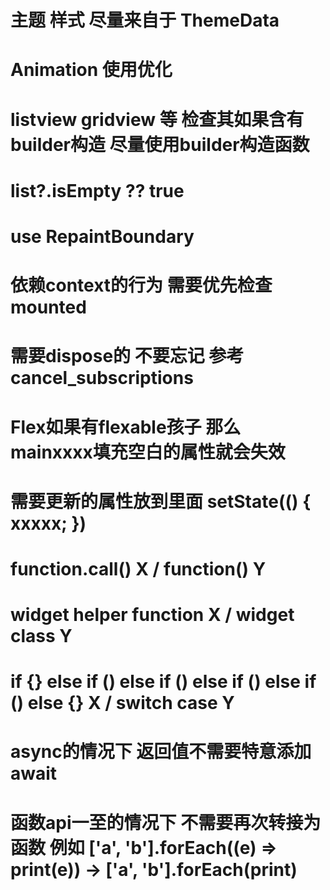 
# 主题 样式 尽量来自于 ThemeData

# Animation 使用优化

# listview gridview 等 检查其如果含有builder构造 尽量使用builder构造函数

# list?.isEmpty ?? true

# use RepaintBoundary

# 依赖context的行为 需要优先检查mounted

# 需要dispose的 不要忘记 参考 cancel_subscriptions

# Flex如果有flexable孩子 那么 mainxxxx填充空白的属性就会失效

# 需要更新的属性放到里面 setState(() { xxxxx; })

# function.call() X  /  function() Y

# widget helper function X  / widget class Y

# if {} else if () else if () else if () else if () else {}  X  /  switch case Y

# async的情况下 返回值不需要特意添加 await

# 函数api一至的情况下 不需要再次转接为函数 例如 ['a', 'b'].forEach((e) => print(e)) -> ['a', 'b'].forEach(print)